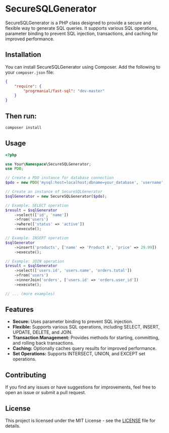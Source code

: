 # SecureSQLGenerator

SecureSQLGenerator is a PHP class designed to provide a secure and flexible way to generate SQL queries. It supports various SQL operations, parameter binding to prevent SQL injection, transactions, and caching for improved performance.

## Installation

You can install SecureSQLGenerator using Composer. Add the following to your `composer.json` file:

```json
{
    "require": {
        "progrmanial/fast-sql": "dev-master"
    }
}
```

## Then run:

```bash
composer install
```

## Usage

```php
<?php

use Your\Namespace\SecureSQLGenerator;
use PDO;

// Create a PDO instance for database connection
$pdo = new PDO('mysql:host=localhost;dbname=your_database', 'username', 'password');

// Create an instance of SecureSQLGenerator
$sqlGenerator = new SecureSQLGenerator($pdo);

// Example: SELECT operation
$result = $sqlGenerator
    ->select(['id', 'name'])
    ->from('users')
    ->where(['status' => 'active'])
    ->execute();

// Example: INSERT operation
$sqlGenerator
    ->insert('products', ['name' => 'Product A', 'price' => 29.99])
    ->execute();

// Example: JOIN operation
$result = $sqlGenerator
    ->select(['users.id', 'users.name', 'orders.total'])
    ->from('users')
    ->innerJoin('orders', ['users.id' => 'orders.user_id'])
    ->execute();

// ... (more examples)

```

## Features

- **Secure:** Uses parameter binding to prevent SQL injection.
- **Flexible:** Supports various SQL operations, including SELECT, INSERT, UPDATE, DELETE, and JOIN.
- **Transaction Management:** Provides methods for starting, committing, and rolling back transactions.
- **Caching:** Optionally caches query results for improved performance.
- **Set Operations:** Supports INTERSECT, UNION, and EXCEPT set operations.

## Contributing

If you find any issues or have suggestions for improvements, feel free to open an issue or submit a pull request.

## License

This project is licensed under the MIT License - see the [LICENSE](LICENSE) file for details.